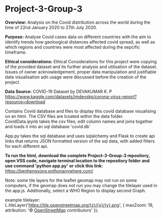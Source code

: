 # Project-3-Group-3
**Overview:**
Analysis on the Covid distribution across the world during the time of 22nd January 2020 to 27th July 2020.

**Purpose:**
Analyse Covid cases data on different countries with the aim to identify trends how geoloogical distances affected covid spread, as well as which regions and countries were most affected during the sepcific timeframe.

**Ethical considerations:**
Ethical Considerations for this project were copying of the provided dataset and its further analysis and utilisation of the dataset. Issues of owner acknowledgement, proper data manipulation and justifiable data visualisation adn usage were discussed before the creation of the project.

**Data Source:**
COVID-19 Dataset by DEVAKUMAR K. P
https://www.kaggle.com/datasets/imdevskp/corona-virus-report?resource=download


Contains Covid database and files to display this covid database visualising on an html.
The CSV files are lcoated within the data folder.
CovidData.ipynb takes the csv files, edit column names and joins together and loads it into an sql database 'covid.db'

App.py takes the sql database and uses sqlalchemy and Flask to create api links that returns JSON formatted version of the sql data, with added filters for each different api.

**To run the html, download the complete Project-3-Group-3 repository, open VSS code, navigate terminal location to the repository folder and use command 'python app.py'**
**or**
**click this link:** https://benhengyong.pythonanywhere.com/

Note: some tile layers for the leaflet geomap may not run on some computers, if the geomap does not run you may change the tilelayer used in the app.js. Additionally, select a WHO Region to display second Graph.

example tilelayer: 
L.tileLayer('https://tile.openstreetmap.org/{z}/{x}/{y}.png', {
	maxZoom: 19,
	attribution: '&copy; <a href="https://www.openstreetmap.org/copyright">OpenStreetMap</a> contributors'
});
